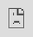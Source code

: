 ```yaml
---
title: Lumines Arise combines that addictive puzzling flow with a killer soundtrack
date: '2025-06-09'
excerpt: >-
  After a symphony, online multiplayer and a remaster, the well-regarded (and
  often handheld) puzzler Lumines is getting Enhance’s full synesthetic, Tet...
coverImage: >-
  https://images.unsplash.com/photo-1677442136019-21780ecad995?w=400&h=200&fit=crop&auto=format
author: AIVibe
tags:
  - Ai
category: General AI
source: >-
  https://www.engadget.com/gaming/lumines-arise-hands-on-interview-takashi-ishihara-000038767.html?src=rss
---
```

<p>After a symphony, online multiplayer and a remaster, the well-regarded (and often handheld) puzzler <a data-i13n="cpos:1;pos:1" href="https://www.engadget.com/gaming/playstation/the-tetris-effect-team-is-back-with-lumines-arise-211729116.html">Lumines</a> is getting Enhance’s full synesthetic, Tetris-flowing, treatment. <em>Lumines Arise</em> is almost here.</p>
<p>If you haven’t played the game before, Lumines’ premise centers on rotating and dropping four-square blocks made of one or two colors, building up larger squares of a single color. The game’s timeline sweeps across the playfield – to the beat of the soundtrack – erasing completed squares in its path, while also giving you the brief opportunity to quickly drop more squares, add multiplier combos and score even more points.</p>
<span id="end-legacy-contents"></span><div id="c20b7cb44da14a85b257f9b2b953e2ff"><iframe src="https://www.youtube.com/embed/SwuqiVNs058?rel=0" style="top:0;left:0;width:100%;height:100%;position:absolute;border:0;" allowfullscreen="" scrolling="no" data-embed-domain="www.youtube.com"></iframe></div>
<p><em>Lumines Arise</em> adds a new mechanic to the addictive yet simple puzzle. &#39;Burst&#39; is a refillable bar that you can trigger with L2/R2, which locks a square on the playing field, allowing you to pile on subsequent blocks. You can initiate Burst once the counter has rolled above 50, although it maxes out at 100. As you might expect for a synesthesia-tickling game like <em>Arise</em>, Burst mode has its own low-key musical accompaniment.</p>
<p>Lumines has never looked better. But that’s not just due to 2025 hardware power, but also design choices for Lumines’ skins – the unhinged wallpaper design and block themes that bubble up as you advance through puzzle stages. They’re delightfully mad and, at times, distracting. (As you play, the view of your Lumines blocks will occasionally ‘zoom’ closer – this is intentional. Game Director Takashi Ishihara said this was to both add some dynamism to what are typically static blocks, but also to pull the players’ attention back to the game at hand. <em>Lumines Arise</em> wants you to focus on the now, not the score, your Burst meter, or your customizable avatar.)</p>
<p>My favorite part of the demo was the final stage, which featured two chameleons simply raving along to the dance music. The soundtrack is, naturally, a banger, too. <em>Lumines Arise </em>features new music from Hydelic, also responsible for the award-winning soundtrack of <em>Tetris Effect: Connected</em>. (The band has already launched one track, &quot;Only Human,&quot; on Bandcamp – it’s coming to other streaming services, too.)</p>
<p>On another stage, two skeletal hands, seemingly strung up like puppets, twitch and wriggle as you shift and rotate your blocks. If anything, I think Enhance missed a trick not mapping the finger movements to a DualSense controller. I said that in front of Ishihara because I have zero sense of decorum — apparently, he&#39;d had the same idea. I now consider myself a game designer.</p>
<p>I got to briefly see <em>Lumines Arise</em> running on a Steam Deck, too. The time of the <a data-i13n="cpos:2;pos:1" href="https://www.engadget.com/gaming/nintendo/switch-2-hands-on-i-think-nintendos-new-console-is-worth-the-450-130819785.html">handheld console </a>and <a data-i13n="cpos:3;pos:1" href="https://www.engadget.com/gaming/xbox/rog-xbox-ally-handheld-gaming-devices-are-real-and-coming-this-holiday-171550555.html">PC is now</a>, so it&#39;s nice to see a typically made-for-consoles game ready for this new gaming PC form factor.</p>
<p>Ishihara teased that there’s more to reveal ahead of <em>Arise</em>’s launch. The game will launch on both PS5 and Steam, and it will also feature VR compatibility on both platforms. While Enhance wasn’t yet willing to reveal the details, there will also be some form of multiplayer, but it seems like it’ll be in a different form compared to the more adversarial nature of Tetris Effect’s multiplayer modes.&nbsp;</p>
<p>Additionally, Ishihara wanted to highlight that the avatars, which dance and emote in sync with your in-game actions, now feature legs. That is <a data-i13n="cpos:4;pos:1" href="https://www.engadget.com/meta-avatars-metaverse-legs-vr-virtual-reality-facebook-instagram-whatsapp-190937062.html">important</a>, apparently. Enhance is promising more answers in due time. <em>Lumines Arise</em> is set to launch in fall 2025.</p>This article originally appeared on Engadget at https://www.engadget.com/gaming/lumines-arise-hands-on-interview-takashi-ishihara-000038767.html?src=rss

